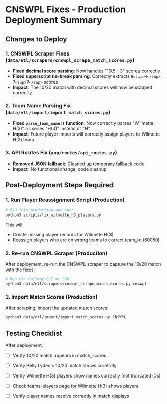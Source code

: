 # CNSWPL Fixes - Production Deployment Summary

## Changes to Deploy

### 1. CNSWPL Scraper Fixes (`data/etl/scrapers/cnswpl_scrape_match_scores.py`)
- **Fixed decimal score parsing**: Now handles "10.5 - 3" scores correctly
- **Fixed superscript tie-break parsing**: Correctly extracts `6<sup>4</sup>`, `7<sup>7</sup>` scores
- **Impact**: The 10/20 match with decimal scores will now be scraped correctly

### 2. Team Name Parsing Fix (`data/etl/import/import_match_scores.py`)
- **Fixed `parse_team_name()` function**: Now correctly parses "Wilmette H(3)" as series "H(3)" instead of "H"
- **Impact**: Future player imports will correctly assign players to Wilmette H(3) team

### 3. API Routes Fix (`app/routes/api_routes.py`)
- **Removed JSON fallback**: Cleaned up temporary fallback code
- **Impact**: No functional change, code cleanup

## Post-Deployment Steps Required

### 1. Run Player Reassignment Script (Production)
```bash
# SSH into production and run:
python3 scripts/fix_wilmette_h3_players.py
```

This will:
- Create missing player records for Wilmette H(3) 
- Reassign players who are on wrong teams to correct team_id (60050)

### 2. Re-run CNSWPL Scraper (Production)
After deployment, re-run the CNSWPL scraper to capture the 10/20 match with the fixes:
```bash
# Run via Railway CLI or SSH
python3 data/etl/scrapers/cnswpl_scrape_match_scores.py cnswpl
```

### 3. Import Match Scores (Production)
After scraping, import the updated match scores:
```bash
python3 data/etl/import/import_match_scores.py CNSWPL
```

## Testing Checklist

After deployment:
- [ ] Verify 10/20 match appears in match_scores
- [ ] Verify Kelly Lyden's 10/20 match shows correctly
- [ ] Verify Wilmette H(3) players show names correctly (not truncated IDs)
- [ ] Check teams-players page for Wilmette H(3) shows players
- [ ] Verify player names resolve correctly in match displays

